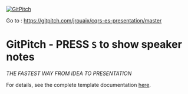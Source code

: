 [![GitPitch](https://gitpitch.com/assets/badge.svg)](https://gitpitch.com/gitpitch/the-template)

Go to : https://gitpitch.com/jrouaix/cqrs-es-presentation/master

# GitPitch - PRESS `S` to show speaker notes

*THE FASTEST WAY FROM IDEA TO PRESENTATION*

For details, see the complete template documentation [here](https://gitpitch.com/docs/the-template).

